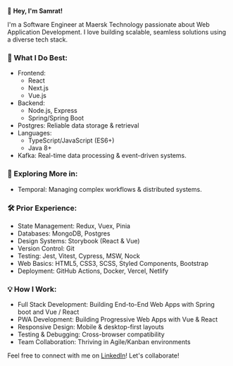 👋 **Hey, I'm Samrat!**

I'm a Software Engineer at Maersk Technology passionate about Web Application Development. I love building scalable, seamless solutions using a diverse tech stack.

### 🚀 What I Do Best:
- Frontend:
  - React
  - Next.js
  - Vue.js
- Backend:
  - Node.js, Express
  - Spring/Spring Boot
- Postgres: Reliable data storage & retrieval
- Languages:
  - TypeScript/JavaScript (ES6+)
  - Java 8+
- Kafka: Real-time data processing & event-driven systems.

### 🌱 Exploring More in:
- Temporal: Managing complex workflows & distributed systems.

### 🛠️ Prior Experience:
- State Management: Redux, Vuex, Pinia
- Databases: MongoDB, Postgres
- Design Systems: Storybook (React & Vue)
- Version Control: Git
- Testing: Jest, Vitest, Cypress, MSW, Nock
- Web Basics: HTML5, CSS3, SCSS, Styled Components, Bootstrap
- Deployment: GitHub Actions, Docker, Vercel, Netlify

### 💡 How I Work:
- Full Stack Development: Building End-to-End Web Apps with Spring boot and Vue / React
- PWA Development: Building Progressive Web Apps with Vue & React
- Responsive Design: Mobile & desktop-first layouts
- Testing & Debugging: Cross-browser compatibility
- Team Collaboration: Thriving in Agile/Kanban environments

Feel free to connect with me on [LinkedIn](https://www.linkedin.com/in/samratat/)! Let's collaborate!
